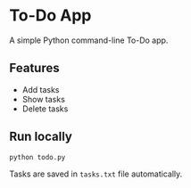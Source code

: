 # To-Do App

A simple Python command-line To-Do app.

## Features
- Add tasks
- Show tasks
- Delete tasks

## Run locally
```bash
python todo.py
```

Tasks are saved in `tasks.txt` file automatically.
